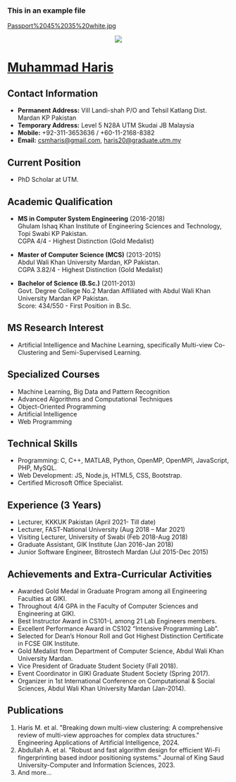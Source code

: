### This in an example file 

[Passport%2045%2035%20white.jpg](https://github.com/drshahizan/learn-github/blob/main/exercise/csmharis1/Passport%2045%2035%20white.jpg)
<div align="center"><img src="https://github.com/drshahizan/learn-github/blob/main/exercise/csmharis1/Passport%2045%2035%20white.jpg" ></div>



# [Muhammad Haris](https://www.facebook.com/csmharis)
## Contact Information

- **Permanent Address:** Vill Landi-shah P/O and Tehsil Katlang Dist. Mardan KP Pakistan
- **Temporary Address:** Level 5 N28A UTM Skudai JB Malaysia
- **Mobile:** +92-311-3653636 / +60-11-2168-8382
- **Email:** csmharis@gmail.com, haris20@graduate.utm.my

## Current Position

- PhD Scholar at UTM.

## Academic Qualification

- **MS in Computer System Engineering** (2016-2018)  
  Ghulam Ishaq Khan Institute of Engineering Sciences and Technology, Topi Swabi KP Pakistan.  
  CGPA 4/4 - Highest Distinction (Gold Medalist)

- **Master of Computer Science (MCS)** (2013-2015)  
  Abdul Wali Khan University Mardan, KP Pakistan.  
  CGPA 3.82/4 - Highest Distinction (Gold Medalist)

- **Bachelor of Science (B.Sc.)** (2011-2013)  
  Govt. Degree College No.2 Mardan Affiliated with Abdul Wali Khan University Mardan KP Pakistan.  
  Score: 434/550 - First Position in B.Sc.

## MS Research Interest

- Artificial Intelligence and Machine Learning, specifically Multi-view Co-Clustering and Semi-Supervised Learning.

## Specialized Courses

- Machine Learning, Big Data and Pattern Recognition
- Advanced Algorithms and Computational Techniques
- Object-Oriented Programming
- Artificial Intelligence
- Web Programming

## Technical Skills

- Programming: C, C++, MATLAB, Python, OpenMP, OpenMPI, JavaScript, PHP, MySQL.
- Web Development: JS, Node.js, HTML5, CSS, Bootstrap.
- Certified Microsoft Office Specialist.

## Experience (3 Years)

- Lecturer, KKKUK Pakistan (April 2021- Till date)
- Lecturer, FAST-National University (Aug 2018 – Mar 2021)
- Visiting Lecturer, University of Swabi (Feb 2018-Aug 2018)
- Graduate Assistant, GIK Institute (Jan 2016-Jan 2018)
- Junior Software Engineer, Bitrostech Mardan (Jul 2015-Dec 2015)

## Achievements and Extra-Curricular Activities

- Awarded Gold Medal in Graduate Program among all Engineering Faculties at GIKI.
- Throughout 4/4 GPA in the Faculty of Computer Sciences and Engineering at GIKI.
- Best Instructor Award in CS101-L among 21 Lab Engineers members.
- Excellent Performance Award in CS102 “Intensive Programming Lab”.
- Selected for Dean’s Honour Roll and Got Highest Distinction Certificate in FCSE GIK Institute.
- Gold Medalist from Department of Computer Science, Abdul Wali Khan University Mardan.
- Vice President of Graduate Student Society (Fall 2018).
- Event Coordinator in GIKI Graduate Student Society (Spring 2017).
- Organizer in 1st International Conference on Computational & Social Sciences, Abdul Wali Khan University Mardan (Jan-2014).

## Publications

1. Haris M. et al. "Breaking down multi-view clustering: A comprehensive review of multi-view approaches for complex data structures." Engineering Applications of Artificial Intelligence, 2024.
2. Abdullah A. et al. "Robust and fast algorithm design for efficient Wi-Fi fingerprinting based indoor positioning systems." Journal of King Saud University-Computer and Information Sciences, 2023.
3. And more...

